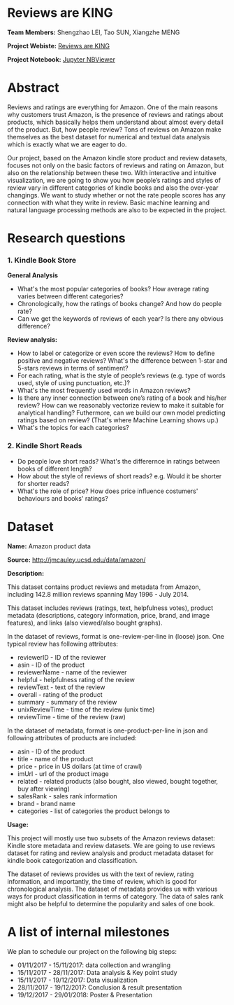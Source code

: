 # Reviews are KING
**Team Members:** Shengzhao LEI, Tao SUN, Xiangzhe MENG

**Project Webiste:** [Reviews are KING](xiangzhemeng.github.io)

**Project Notebook:** [Jupyter NBViewer](https://nbviewer.jupyter.org/gist/TaoSunVoyage/2319dfa47c3e73490b027fb635bede07)

# Abstract
Reviews and ratings are everything for Amazon. One of the main reasons why customers trust Amazon, is the presence of reviews and ratings about products, which basically helps them understand about almost every detail of the product. But, how people review? Tons of reviews on Amazon make themselves as the best dataset for numerical and textual data analysis which is exactly what we are eager to do.

Our project, based on the Amazon kindle store product and review datasets, focuses not only on the basic factors of reviews and rating on Amazon, but also on the relationship between these two. With interactive and intuitive visualization, we are going to show you how people’s ratings and styles of review vary in different categories of kindle books and also the over-year changings. We want to study whether or not the rate people scores has any connection with what they write in review. Basic machine learning and natural language processing methods are also to be expected in the project.

# Research questions
### 1. Kindle Book Store
**General Analysis**

* What's the most popular categories of books? How average rating varies between different categories?
* Chronologically, how the ratings of books change? And how do people rate?
* Can we get the keywords of reviews of each year? Is there any obvious difference?

**Review analysis:**

* How to label or categorize or even score the reviews? How to define positive and negative reviews? What's the difference between 1-star and 5-stars reviews in terms of sentiment?
* For each rating, what is the style of people’s reviews (e.g. type of words used, style of using punctuation, etc.)? 
* What's the most frequently used words in Amazon reviews?
* Is there any inner connection between one’s rating of a book and his/her review? How can we reasonably vectorize review to make it suitable for analytical handling? Futhermore, can we build our own model predicting ratings based on review?  (That's where Machine Learning shows up.)
* What's the topics for each categories? 

### 2. Kindle Short Reads

* Do people love short reads? What's the differernce in ratings between books of different length? 
* How about the style of reviews of short reads? e.g. Would it be shorter for shorter reads?   
* What's the role of price? How does price influence costumers' behaviours and books' ratings?

# Dataset
**Name:** Amazon product data

**Source:** http://jmcauley.ucsd.edu/data/amazon/

**Description:**

This dataset contains product reviews and metadata from Amazon, including 142.8 million reviews spanning May 1996 - July 2014.

This dataset includes reviews (ratings, text, helpfulness votes), product metadata (descriptions, category information, price, brand, and image features), and links (also viewed/also bought graphs).

In the dataset of reviews, format is one-review-per-line in (loose) json. One typical review has following attributes:

* reviewerID - ID of the reviewer
* asin - ID of the product
* reviewerName - name of the reviewer
* helpful - helpfulness rating of the review
* reviewText - text of the review
* overall - rating of the product
* summary - summary of the review
* unixReviewTime - time of the review (unix time)
* reviewTime - time of the review (raw)

In the dataset of metadata, format is one-product-per-line in json and following attributes of products are included:

* asin - ID of the product
* title - name of the product
* price - price in US dollars (at time of crawl)
* imUrl - url of the product image
* related - related products (also bought, also viewed, bought together, buy after viewing)
* salesRank - sales rank information
* brand - brand name
* categories - list of categories the product belongs to

**Usage:**

This project will mostly use two subsets of the Amazon reviews dataset: Kindle store metadata and review datasets. We are going to use reviews dataset for rating and review analysis and product metadata dataset for kindle book categorization and classification.

The dataset of reviews provides us with the text of review, rating information, and importantly, the time of review, which is good for chronological analysis. The dataset of metadata provides us with various ways for product classification in terms of category. The data of sales rank might also be helpful to determine the popularity and sales of one book.

# A list of internal milestones
We plan to schedule our project on the following big steps:

* 01/11/2017 - 15/11/2017: data collection and wrangling
* 15/11/2017 - 28/11/2017: Data analysis & Key point study
* 15/11/2017 - 19/12/2017: Data visualization
* 28/11/2017 - 19/12/2017: Conclusion & result presentation
* 19/12/2017 - 29/01/2018: Poster & Presentation

